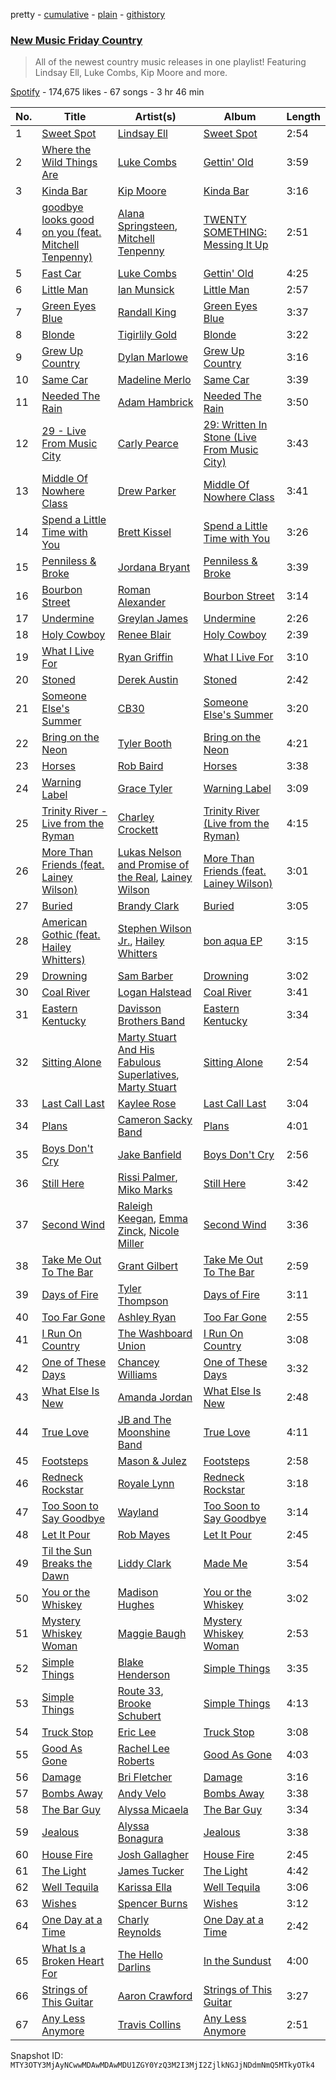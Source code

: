 pretty - [cumulative](/playlists/cumulative/37i9dQZF1DWVn8zvR5ROMB.md) - [plain](/playlists/plain/37i9dQZF1DWVn8zvR5ROMB) - [githistory](https://github.githistory.xyz/mackorone/spotify-playlist-archive/blob/main/playlists/plain/37i9dQZF1DWVn8zvR5ROMB)

### [New Music Friday Country](https://open.spotify.com/playlist/37i9dQZF1DWVn8zvR5ROMB)

> All of the newest country music releases in one playlist! Featuring Lindsay Ell, Luke Combs, Kip Moore and more.

[Spotify](https://open.spotify.com/user/spotify) - 174,675 likes - 67 songs - 3 hr 46 min

| No. | Title | Artist(s) | Album | Length |
|---|---|---|---|---|
| 1 | [Sweet Spot](https://open.spotify.com/track/1HlR2cBtUy2euEdltt7Cdz) | [Lindsay Ell](https://open.spotify.com/artist/4lpA7MWpQpY7hKkwfLxw2Q) | [Sweet Spot](https://open.spotify.com/album/0jGTPi4YLdLW42KjT9IDKY) | 2:54 |
| 2 | [Where the Wild Things Are](https://open.spotify.com/track/0eBFgRxyVSeuT4iyrbukdn) | [Luke Combs](https://open.spotify.com/artist/718COspgdWOnwOFpJHRZHS) | [Gettin' Old](https://open.spotify.com/album/5Uly85dJHHDfHQCsyUQ8gw) | 3:59 |
| 3 | [Kinda Bar](https://open.spotify.com/track/3nQMjaLYxQHD1qEYkovZyo) | [Kip Moore](https://open.spotify.com/artist/2hJPr4lk7Q8SSvCVBl9fWM) | [Kinda Bar](https://open.spotify.com/album/6M3sZd68dyKV2Q9gvWpSYj) | 3:16 |
| 4 | [goodbye looks good on you \(feat\. Mitchell Tenpenny\)](https://open.spotify.com/track/4K3tnAfDLPZPvc3lzsrjoq) | [Alana Springsteen](https://open.spotify.com/artist/4TPT9nwjRvEV49q7f8p4fy), [Mitchell Tenpenny](https://open.spotify.com/artist/1p6CdzJRoicjRcSdWoB9Qc) | [TWENTY SOMETHING: Messing It Up](https://open.spotify.com/album/1Uyc48o6p2Dv1RfyZYztFS) | 2:51 |
| 5 | [Fast Car](https://open.spotify.com/track/1Lo0QY9cvc8sUB2vnIOxDT) | [Luke Combs](https://open.spotify.com/artist/718COspgdWOnwOFpJHRZHS) | [Gettin' Old](https://open.spotify.com/album/5Uly85dJHHDfHQCsyUQ8gw) | 4:25 |
| 6 | [Little Man](https://open.spotify.com/track/2cvRVjFCjMnyf6zy1uTGF9) | [Ian Munsick](https://open.spotify.com/artist/7HjGPPtdNuHcK8crc7iNkn) | [Little Man](https://open.spotify.com/album/2mR1FqZrH3Fe3sqBO8ZBB7) | 2:57 |
| 7 | [Green Eyes Blue](https://open.spotify.com/track/1x15fRBTT4lJCEvPX7kXw6) | [Randall King](https://open.spotify.com/artist/4Uux6BdaCNrVFQ0bqGRtfh) | [Green Eyes Blue](https://open.spotify.com/album/4H07PvbznqL0YjMMVT66tq) | 3:37 |
| 8 | [Blonde](https://open.spotify.com/track/1HuujiW4Juu0OcxvueBY2E) | [Tigirlily Gold](https://open.spotify.com/artist/0z4vOhwPxS2J5ULMg8edzb) | [Blonde](https://open.spotify.com/album/1kKazJ5YxsH7iV351nvXfs) | 3:22 |
| 9 | [Grew Up Country](https://open.spotify.com/track/4rLuT5hLEA3rAvHAFLglze) | [Dylan Marlowe](https://open.spotify.com/artist/0ZZLr8EH3aNFzYpXtaTIax) | [Grew Up Country](https://open.spotify.com/album/5IoCgdWyeILZRHF6r2lYHH) | 3:16 |
| 10 | [Same Car](https://open.spotify.com/track/6yCW8qaDobbzDQS4qjTfJO) | [Madeline Merlo](https://open.spotify.com/artist/4KH3T3jZJtfFtNyfBqwUuu) | [Same Car](https://open.spotify.com/album/18QJ8qka8jU6I9P4SAgmGo) | 3:39 |
| 11 | [Needed The Rain](https://open.spotify.com/track/2YPgBZVNqvBprMbJ23UPUk) | [Adam Hambrick](https://open.spotify.com/artist/5KGZH5Opah1A66dZ2TuWAX) | [Needed The Rain](https://open.spotify.com/album/3XawUgdBEJuVzoLKV1RTM4) | 3:50 |
| 12 | [29 \- Live From Music City](https://open.spotify.com/track/78ETXDXipfmM7S9uw0CSwC) | [Carly Pearce](https://open.spotify.com/artist/4sIl4BTo9l9KqEi0Y3RE72) | [29: Written In Stone \(Live From Music City\)](https://open.spotify.com/album/67o5CFSmkDlqmeA2vkvZx8) | 3:43 |
| 13 | [Middle Of Nowhere Class](https://open.spotify.com/track/0hzkbUtBgEgMyfbymWuDKc) | [Drew Parker](https://open.spotify.com/artist/04roC3Teouu613zLDKvHpQ) | [Middle Of Nowhere Class](https://open.spotify.com/album/0zN8UMoWb3j1yIfdfjfzTE) | 3:41 |
| 14 | [Spend a Little Time with You](https://open.spotify.com/track/06w079NKkoRTF9ppTzQyBk) | [Brett Kissel](https://open.spotify.com/artist/6VOaUBrKfzd49nIAzjVKmm) | [Spend a Little Time with You](https://open.spotify.com/album/5SIYAIdI4VTtla7rPs1wKU) | 3:26 |
| 15 | [Penniless & Broke](https://open.spotify.com/track/26TL1SaQwfeu2RUEpICMOh) | [Jordana Bryant](https://open.spotify.com/artist/69CLILkCLdR4JOoQieAFm2) | [Penniless & Broke](https://open.spotify.com/album/16lLoTcCLcQTGQ2jc6RSZx) | 3:39 |
| 16 | [Bourbon Street](https://open.spotify.com/track/5ebIVI9JQdpDDKtQcjauzC) | [Roman Alexander](https://open.spotify.com/artist/55snOo1hCfZ7FC9ogPpGnH) | [Bourbon Street](https://open.spotify.com/album/3su15FD5dzQprIsQP2KANP) | 3:14 |
| 17 | [Undermine](https://open.spotify.com/track/6At2ZQA676m2DbbstWSUMk) | [Greylan James](https://open.spotify.com/artist/0obiwW8UEpyliJ4xhXqrra) | [Undermine](https://open.spotify.com/album/6a42oarCGa2cJIkTJtWfGW) | 2:26 |
| 18 | [Holy Cowboy](https://open.spotify.com/track/33Zj7C0fxd0uyh6o5KtQzY) | [Renee Blair](https://open.spotify.com/artist/6sv0SHO2ZhBe1i0xkk7uM1) | [Holy Cowboy](https://open.spotify.com/album/3NJX8OzwxpFbVgT4k85tGd) | 2:39 |
| 19 | [What I Live For](https://open.spotify.com/track/1HQjfkdG1vpYj5xvfgisrJ) | [Ryan Griffin](https://open.spotify.com/artist/7dMEBGtGI6O7PoTEucAaBT) | [What I Live For](https://open.spotify.com/album/34k79papXhI4IyY8Zyiwba) | 3:10 |
| 20 | [Stoned](https://open.spotify.com/track/1E0MQXTmFHJnaOGIMqq5LF) | [Derek Austin](https://open.spotify.com/artist/0uNsoq1EVnteLuHRwzvYfZ) | [Stoned](https://open.spotify.com/album/7fzDWt3ZsttqHdjr0bugrz) | 2:42 |
| 21 | [Someone Else's Summer](https://open.spotify.com/track/0fJXlFBJbNaUDjabUqYkUS) | [CB30](https://open.spotify.com/artist/2PYT3wdKG3zn2sjztkf611) | [Someone Else's Summer](https://open.spotify.com/album/2NFqsYoTv7U1tJy05M6TDt) | 3:20 |
| 22 | [Bring on the Neon](https://open.spotify.com/track/5NaxaWrHLoeJjx8WVJMO8b) | [Tyler Booth](https://open.spotify.com/artist/7lUUBDm6D4zeAVxbBqtHel) | [Bring on the Neon](https://open.spotify.com/album/2UTxlKf1ow8TylD4KeLz1v) | 4:21 |
| 23 | [Horses](https://open.spotify.com/track/3Wrbf7Ecb7wDL5nS7L9HL0) | [Rob Baird](https://open.spotify.com/artist/1eE9EMjfAxDNT22LXc4Xpt) | [Horses](https://open.spotify.com/album/1Eh2GN0KEBgCrMCDaTcAfQ) | 3:38 |
| 24 | [Warning Label](https://open.spotify.com/track/61kduNHapiZb81roxGaeYA) | [Grace Tyler](https://open.spotify.com/artist/7rJg0c4D0Xu1TtLmkaEMDH) | [Warning Label](https://open.spotify.com/album/11mQ0dkaWGpKoObMD4o5ne) | 3:09 |
| 25 | [Trinity River \- Live from the Ryman](https://open.spotify.com/track/0an9Y015G7FzQKQAU9kr9b) | [Charley Crockett](https://open.spotify.com/artist/3BJX1nYizKvWpZTY5HOAr4) | [Trinity River \(Live from the Ryman\)](https://open.spotify.com/album/35E9kmkq2kX5S6ZIksSjgC) | 4:15 |
| 26 | [More Than Friends \(feat\. Lainey Wilson\)](https://open.spotify.com/track/0ux8xs7l9rh1Hr8SgExguM) | [Lukas Nelson and Promise of the Real](https://open.spotify.com/artist/5iXYJYmMcjlTFL1qA8UfgY), [Lainey Wilson](https://open.spotify.com/artist/6tPHARSq45lQ8BSALCfkFC) | [More Than Friends \(feat\. Lainey Wilson\)](https://open.spotify.com/album/0aJOXNP0MBlCLrhJF61Igw) | 3:01 |
| 27 | [Buried](https://open.spotify.com/track/7u740aHqd57OfLBikgwIVY) | [Brandy Clark](https://open.spotify.com/artist/5vMAKlvvMNSRQRYCAvpG6S) | [Buried](https://open.spotify.com/album/5gMfRtnp0qQ6PmWHoEsMSZ) | 3:05 |
| 28 | [American Gothic \(feat\. Hailey Whitters\)](https://open.spotify.com/track/72vF5ESZ9UJEpVZkXNN8FL) | [Stephen Wilson Jr.](https://open.spotify.com/artist/4DSDa4HvAWqvb3dMHUOAfd), [Hailey Whitters](https://open.spotify.com/artist/4e9TBaTlI3LVQz3tkTYC0I) | [bon aqua EP](https://open.spotify.com/album/782C6iLDAvYgAjJfd6YmSA) | 3:15 |
| 29 | [Drowning](https://open.spotify.com/track/5dXBit91O3HQg6jonJbqaQ) | [Sam Barber](https://open.spotify.com/artist/08GfvCW09pv2QP4y9sle2a) | [Drowning](https://open.spotify.com/album/0sHHqhHLztj8XsZfZAJvnw) | 3:02 |
| 30 | [Coal River](https://open.spotify.com/track/1feNxzKDVyqTkGuJMrAzVF) | [Logan Halstead](https://open.spotify.com/artist/4XuOM2K7MfXMP6cinOPido) | [Coal River](https://open.spotify.com/album/2QZMDKgCHgI5QXiERup8FL) | 3:41 |
| 31 | [Eastern Kentucky](https://open.spotify.com/track/3KHv9f9K6pZRSv61z4SaRu) | [Davisson Brothers Band](https://open.spotify.com/artist/6RpyMVMX7C09kLgABdwJ1d) | [Eastern Kentucky](https://open.spotify.com/album/4fbqrkjymL0LAtCAFxq7Wd) | 3:34 |
| 32 | [Sitting Alone](https://open.spotify.com/track/2SFK85dn2BPKGOmcj4wKpO) | [Marty Stuart And His Fabulous Superlatives](https://open.spotify.com/artist/559WWygoFrpAD58V0PqVwO), [Marty Stuart](https://open.spotify.com/artist/3OyGv7XUYQwQgECYSzJhyO) | [Sitting Alone](https://open.spotify.com/album/4pOcJnDKF4ZqwboJyJWZ1c) | 2:54 |
| 33 | [Last Call Last](https://open.spotify.com/track/6kayGg0oExDfXnFkTqp97B) | [Kaylee Rose](https://open.spotify.com/artist/0TKoBOWNrYm3FRIHvd1VfH) | [Last Call Last](https://open.spotify.com/album/3RBNJV4pLA6DVP1xNlqL8t) | 3:04 |
| 34 | [Plans](https://open.spotify.com/track/0q8CsnbfFEITM6LQsJtpBP) | [Cameron Sacky Band](https://open.spotify.com/artist/7cuhHElVWaF67zEb1cGIG0) | [Plans](https://open.spotify.com/album/4PSWYGTUhO76kSZupYnivi) | 4:01 |
| 35 | [Boys Don't Cry](https://open.spotify.com/track/2xB4WMt3zCHoZtC55XdOcu) | [Jake Banfield](https://open.spotify.com/artist/2x25aNM4XzVKgrmZw5xcrb) | [Boys Don't Cry](https://open.spotify.com/album/2bhBr380zCJcIrxq2jUS0r) | 2:56 |
| 36 | [Still Here](https://open.spotify.com/track/4sFf1zh6NkOG3YyfE8LcBD) | [Rissi Palmer](https://open.spotify.com/artist/5M6DR8vZz7e0DZmIHKyjZQ), [Miko Marks](https://open.spotify.com/artist/2pkqyjrPhrzJcdhwN80kAs) | [Still Here](https://open.spotify.com/album/45f44m26ubro0tEMbeLV6T) | 3:42 |
| 37 | [Second Wind](https://open.spotify.com/track/2X2PyfXAL4QjBs0Fb87s4h) | [Raleigh Keegan](https://open.spotify.com/artist/1mDIaHzalOaN9oX7hHnpXV), [Emma Zinck](https://open.spotify.com/artist/4FxoICozvWBe6Rpc2L1Twq), [Nicole Miller](https://open.spotify.com/artist/32HvVypa8q2bJIQOcYzIWS) | [Second Wind](https://open.spotify.com/album/5O0b8qYRlcSPAP0uRP3kaH) | 3:36 |
| 38 | [Take Me Out To The Bar](https://open.spotify.com/track/2ZYjew9TueLB0Y6RO8w7CF) | [Grant Gilbert](https://open.spotify.com/artist/22JGfpxVueSHqP2SIi1919) | [Take Me Out To The Bar](https://open.spotify.com/album/6eqwpIVb2oetThsLuKiifm) | 2:59 |
| 39 | [Days of Fire](https://open.spotify.com/track/3p3r4B1F3hvZ3tSbfOhy7m) | [Tyler Thompson](https://open.spotify.com/artist/46Jet9gQzP9jN5oZgJniHf) | [Days of Fire](https://open.spotify.com/album/6rdmlrQGL1gTRVjZv4W23v) | 3:11 |
| 40 | [Too Far Gone](https://open.spotify.com/track/0XC51nEPgNnmnjqi65m64V) | [Ashley Ryan](https://open.spotify.com/artist/7ocagKTuL7owEFIvssbzVq) | [Too Far Gone](https://open.spotify.com/album/3XDTG1T6Rk67odww6x4cBg) | 2:55 |
| 41 | [I Run On Country](https://open.spotify.com/track/6vbAnq2xGOaG4p9a6wPiLE) | [The Washboard Union](https://open.spotify.com/artist/2YftJBwNPaJJMK5ORcHq8k) | [I Run On Country](https://open.spotify.com/album/6eWp5UBy7SjPcZNxQK0Ms5) | 3:08 |
| 42 | [One of These Days](https://open.spotify.com/track/5P7Lehr4D2ZsQCQnUR5lGM) | [Chancey Williams](https://open.spotify.com/artist/6kaBU6Hz3GSkpRh6tfuA98) | [One of These Days](https://open.spotify.com/album/7cW7r50LAQOnwlfis8NR8X) | 3:32 |
| 43 | [What Else Is New](https://open.spotify.com/track/2jCbACQvCY4k6OtXBrbEou) | [Amanda Jordan](https://open.spotify.com/artist/5UzX8YYER6nwjEoJjt6QCv) | [What Else Is New](https://open.spotify.com/album/75WAnHpZksolNF57Ue9Pmt) | 2:48 |
| 44 | [True Love](https://open.spotify.com/track/0gDumBjzj44UKxAJlzzzuP) | [JB and The Moonshine Band](https://open.spotify.com/artist/0fY9RWMWc5guge9XOKe4OW) | [True Love](https://open.spotify.com/album/71LU7CxgDoVHIJlyRi241U) | 4:11 |
| 45 | [Footsteps](https://open.spotify.com/track/5amIs6bmhvDwmviSJg5ySd) | [Mason & Julez](https://open.spotify.com/artist/7ixzwZCFEILN04Sc8SgHkB) | [Footsteps](https://open.spotify.com/album/2MTbZGbI0AJkD6OdPfkxii) | 2:58 |
| 46 | [Redneck Rockstar](https://open.spotify.com/track/5GMTJruaIyRZ14xXn59mfC) | [Royale Lynn](https://open.spotify.com/artist/7dvWKl1x7kPPPiDDBibQaK) | [Redneck Rockstar](https://open.spotify.com/album/4Y7web9v5SP8zapdG8UsYO) | 3:18 |
| 47 | [Too Soon to Say Goodbye](https://open.spotify.com/track/6M4avvxVxEfXSp7we3iFg1) | [Wayland](https://open.spotify.com/artist/5DG4mAvzfoF70wDbSd4wAJ) | [Too Soon to Say Goodbye](https://open.spotify.com/album/6EAbyN2WvgoCD9rRFQ8C7y) | 3:14 |
| 48 | [Let It Pour](https://open.spotify.com/track/3jD54vAj7upO8UlARVb0Kq) | [Rob Mayes](https://open.spotify.com/artist/3P5tlX0dc1Y3oNWwgsojmt) | [Let It Pour](https://open.spotify.com/album/1RX1wkZnJN3pNdQHi5M59i) | 2:45 |
| 49 | [Til the Sun Breaks the Dawn](https://open.spotify.com/track/2qK3Bp4Cw1VPsjBppqSWCi) | [Liddy Clark](https://open.spotify.com/artist/5TFWfcZSH39BwHbxpsn1UJ) | [Made Me](https://open.spotify.com/album/08qM3GuAscJwv4sHzw2Kvk) | 3:54 |
| 50 | [You or the Whiskey](https://open.spotify.com/track/5hMjynxmhkc3PZAxMYnbk5) | [Madison Hughes](https://open.spotify.com/artist/03rZGNLcaUYnzsTxlXpJ3F) | [You or the Whiskey](https://open.spotify.com/album/3NqTDTZn3V0Q7aGN4Dr1fP) | 3:02 |
| 51 | [Mystery Whiskey Woman](https://open.spotify.com/track/6TZ34neTFPVZDJO1tsXQwP) | [Maggie Baugh](https://open.spotify.com/artist/4E82Kdena6yf0reUDRzbvW) | [Mystery Whiskey Woman](https://open.spotify.com/album/0FLOLPLMzLZwPdPJo3m2ar) | 2:53 |
| 52 | [Simple Things](https://open.spotify.com/track/7zvaD4b457nwlwZjeqoivA) | [Blake Henderson](https://open.spotify.com/artist/5ILg0WBOzkaN5ePByRuMw4) | [Simple Things](https://open.spotify.com/album/14UlfT3plPSHVwDx0FqfVY) | 3:35 |
| 53 | [Simple Things](https://open.spotify.com/track/4otlvyelfJJxZlu63beJUN) | [Route 33](https://open.spotify.com/artist/5KDFgnaOWRd3B8V1WQWZlE), [Brooke Schubert](https://open.spotify.com/artist/37AhJFVvcLzRvWWHaHOrlq) | [Simple Things](https://open.spotify.com/album/2yjkujv0fVBteiGF1jtLG3) | 4:13 |
| 54 | [Truck Stop](https://open.spotify.com/track/0ljzK84iwvklpQ9iEPgtZl) | [Eric Lee](https://open.spotify.com/artist/4YctQpJB8K4FYJwM03A6e5) | [Truck Stop](https://open.spotify.com/album/1Ydtio6OLpXGD5XuyGvaZi) | 3:08 |
| 55 | [Good As Gone](https://open.spotify.com/track/4JKX2CIzoGBkuzqwGuIliI) | [Rachel Lee Roberts](https://open.spotify.com/artist/4IkIQH1H6uomyGgjpABSaz) | [Good As Gone](https://open.spotify.com/album/2OfHIL7mKK7M57AStY5tTg) | 4:03 |
| 56 | [Damage](https://open.spotify.com/track/4itNm5VES3chJsckXwQuCI) | [Bri Fletcher](https://open.spotify.com/artist/7L0vBPI3KGaA64mN3j1x3m) | [Damage](https://open.spotify.com/album/7KmUdR5K4xrlaXd4xltgau) | 3:16 |
| 57 | [Bombs Away](https://open.spotify.com/track/3p2fgguxGWJtCa4jdB4M2D) | [Andy Velo](https://open.spotify.com/artist/3qL2M363O7ogr4sKpxAVyR) | [Bombs Away](https://open.spotify.com/album/3CYHgVQVBNz6mTkGmwSBAA) | 3:38 |
| 58 | [The Bar Guy](https://open.spotify.com/track/1N7c1NQGE4LMMJMpUE9MSP) | [Alyssa Micaela](https://open.spotify.com/artist/7k7mCkZfVpQUXTgSowcpej) | [The Bar Guy](https://open.spotify.com/album/4zVUFBJoGcli595MQJ7eEc) | 3:34 |
| 59 | [Jealous](https://open.spotify.com/track/6llXHyRmZtgyNsr5iYJ6UN) | [Alyssa Bonagura](https://open.spotify.com/artist/31P1IMaJH0mI1pvB9jATHB) | [Jealous](https://open.spotify.com/album/7Gniaa6vapjRVyQpLJiceG) | 3:38 |
| 60 | [House Fire](https://open.spotify.com/track/5FL5iulprnKf8jo4xWpiCg) | [Josh Gallagher](https://open.spotify.com/artist/278K10pQN1n0yGXjB0Hp2p) | [House Fire](https://open.spotify.com/album/1NwGCIwogDdZCcSKVy6tKq) | 2:45 |
| 61 | [The Light](https://open.spotify.com/track/0yR3qIIgtfTvv4bTXayP0m) | [James Tucker](https://open.spotify.com/artist/5BxhrOGx4mGsMPi9PphUXG) | [The Light](https://open.spotify.com/album/0GynnBKic0lC9PMaCmd24P) | 4:42 |
| 62 | [Well Tequila](https://open.spotify.com/track/6mareM63ZInxXlsZWtNKUA) | [Karissa Ella](https://open.spotify.com/artist/60SgxHhlYxHNXdA6obPu6X) | [Well Tequila](https://open.spotify.com/album/6igm25OJZaTyAianvQmMoq) | 3:06 |
| 63 | [Wishes](https://open.spotify.com/track/6bZQ1lYaDFDQaVX2iHFMIH) | [Spencer Burns](https://open.spotify.com/artist/4NmjSQ0m4Z3vtiz08n2o08) | [Wishes](https://open.spotify.com/album/5fx37nPX5HApXdvzDzkydl) | 3:12 |
| 64 | [One Day at a Time](https://open.spotify.com/track/2rd29sYMlYgycH03LXIzIv) | [Charly Reynolds](https://open.spotify.com/artist/0Qn2b5t1GBKkYDmtORH1Yp) | [One Day at a Time](https://open.spotify.com/album/0UNBuEz2mSdly9tkBbTyem) | 2:42 |
| 65 | [What Is a Broken Heart For](https://open.spotify.com/track/0aCm3Et01TEjfKeG2bABUK) | [The Hello Darlins](https://open.spotify.com/artist/7cjzTUnfgM7udsWRdTqnNC) | [In the Sundust](https://open.spotify.com/album/4AHKtxn6vYt9a85DlCKg1g) | 4:00 |
| 66 | [Strings of This Guitar](https://open.spotify.com/track/1X5gF87kkd968XLr7nogMl) | [Aaron Crawford](https://open.spotify.com/artist/7i50kdUrJSwt4ds1b0OsvM) | [Strings of This Guitar](https://open.spotify.com/album/0K7lNfR46hKwDURwYrSWH6) | 3:27 |
| 67 | [Any Less Anymore](https://open.spotify.com/track/2WCXsGBEmDyOlomsKmX0ei) | [Travis Collins](https://open.spotify.com/artist/1hB4sZ49ocIuwxPEBIV35m) | [Any Less Anymore](https://open.spotify.com/album/0XvYe5UOAfulMDxPyjZskZ) | 2:51 |

Snapshot ID: `MTY3OTY3MjAyNCwwMDAwMDAwMDU1ZGY0YzQ3M2I3MjI2ZjlkNGJjNDdmNmQ5MTkyOTk4`
